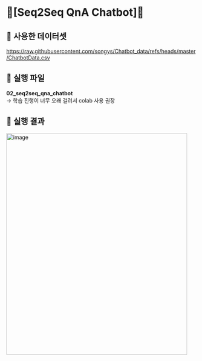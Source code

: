 # 🤖[Seq2Seq QnA Chatbot]🤖

## 🔸 사용한 데이터셋
https://raw.githubusercontent.com/songys/Chatbot_data/refs/heads/master/ChatbotData.csv

## 🔸 실행 파일
**02_seq2seq_qna_chatbot** <br>
→ 학습 진행이 너무 오래 걸려서 colab 사용 권장

## 🔸 실행 결과
<img width="478" height="584" alt="image" src="https://github.com/user-attachments/assets/583b48d9-6151-4224-9ead-e5db18f3c275" />
